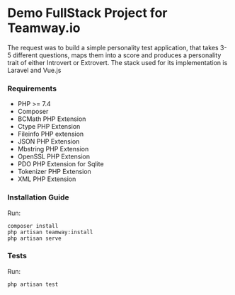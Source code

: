 # Demo FullStack Project for Teamway.io

The request was to build a simple personality test application, that takes 3-5 different questions, maps them into a score and produces a personality trait of either Introvert or Extrovert. The stack used for its implementation is Laravel and Vue.js

### Requirements


- PHP >= 7.4
- Composer
- BCMath PHP Extension
- Ctype PHP Extension
- Fileinfo PHP extension
- JSON PHP Extension
- Mbstring PHP Extension
- OpenSSL PHP Extension
- PDO PHP Extension for Sqlite
- Tokenizer PHP Extension
- XML PHP Extension

### Installation Guide

Run: 

```
composer install
php artisan teamway:install
php artisan serve
```

### Tests

Run:

```
php artisan test
```

